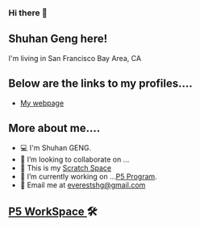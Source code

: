### Hi there 👋

<!--
**ShuhanGeng/shuhangeng** is a ✨ _special_ ✨ repository because its `README.md` (this file) appears on your GitHub profile.

Here are some ideas to get you started:

- 🔭 I’m currently working on ...
- 🌱 I’m currently learning ...
- 👯 I’m looking to collaborate on ...
- 🤔 I’m looking for help with ...
- 💬 Ask me about ...
- 📫 How to reach me: ...
- 😄 Pronouns: ...
- ⚡ Fun fact: ...
-->
 
## Shuhan Geng here!

I'm living in San Francisco Bay Area, CA

## Below are the links to my profiles....


- [My webpage](https://shuhangeng.github.io/shuhangeng/)


## More about me....
 
- 💻    I'm Shuhan GENG.
- 👯    I’m looking to collaborate on ...
- 🌱    This is my <a href="https://scratch.mit.edu/users/shaepa/">Scratch Space</a> 
- 🔭    I’m currently working on ...[P5 Program](./P5-program.md).
- 📧    Email me at <a href="everestshg@gmail.com" target="_blank">everestshg@gmail.com</a>
 
## [P5 WorkSpace ](./P5-program.md) 🛠



















































































